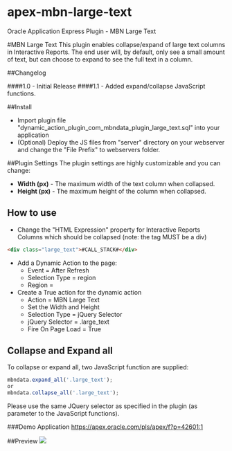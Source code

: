 # apex-mbn-large-text
Oracle Application Express Plugin - MBN Large Text

#MBN Large Text
This plugin enables collapse/expand of large text columns in Interactive Reports.
The end user will, by default, only see a small amount of text, but can choose to expand to see the full text in a column.

##Changelog

####1.0 - Initial Release
####1.1 - Added expand/collapse JavaScript functions.

##Install
- Import plugin file "dynamic_action_plugin_com_mbndata_plugin_large_text.sql" into your application
- (Optional) Deploy the JS files from "server" directory on your webserver and change the "File Prefix" to webservers folder.

##Plugin Settings
The plugin settings are highly customizable and you can change:
- **Width (px)** - The maximum width of the text column when collapsed.
- **Height (px)** - The maximum height of the column when collapsed.

## How to use
- Change the "HTML Expression" property for Interactive Reports Columns which should be collapsed (note: the tag MUST be a div)
```html
<div class="large_text">#CALL_STACK#</div>
```
- Add a Dynamic Action to the page:
  - Event = After Refresh
  -  Selection Type = region
  - Region = <Name of your Interactive Report Region>
- Create a True action for the dynamic action
  - Action = MBN Large Text
  - Set the Width and Height
  - Selection Type = jQuery Selector
  - jQuery Selector = .large_text
  - Fire On Page Load = True

## Collapse and Expand all
To collapse or expand all, two JavaScript function are supplied:
```js
mbndata.expand_all('.large_text');
or
mbndata.collapse_all('.large_text');
```

Please use the same JQuery selector as specified in the plugin (as parameter to the JavaScript functions).
 
###Demo Application
https://apex.oracle.com/pls/apex/f?p=42601:1

##Preview
![](https://github.com/martinbnielsen/apex-mbn-large-text/blob/master/images/MBN_Large_Text_Preview.png)
